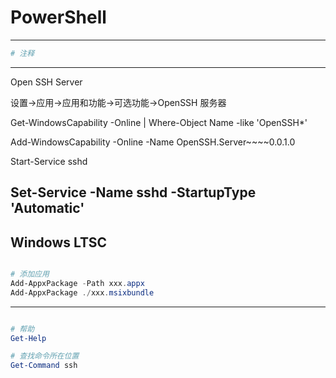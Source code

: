 # PowerShell

---
```powershell
# 注释

```




---



Open SSH Server


设置->应用->应用和功能->可选功能->OpenSSH 服务器


Get-WindowsCapability -Online | Where-Object Name -like 'OpenSSH*'


Add-WindowsCapability -Online -Name OpenSSH.Server~~~~0.0.1.0


Start-Service sshd


Set-Service -Name sshd -StartupType 'Automatic'
---

## Windows LTSC

```powershell

# 添加应用
Add-AppxPackage -Path xxx.appx
Add-AppxPackage ./xxx.msixbundle

```

---
```powershell

# 帮助
Get-Help

# 查找命令所在位置
Get-Command ssh

```
